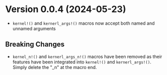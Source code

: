 Version 0.0.4 (2024-05-23)
===========================

* `kernel!()` and `kernerl_args!()` macros now accept both named and unnamed arguments

Breaking Changes
----------------

* `kernel_n!()` and `kernerl_args_n!()` macros have been removed as their features have been integrated into `kernel!()` and `kernerl_args!()`. Simply delete the "_n" at the macro end.
